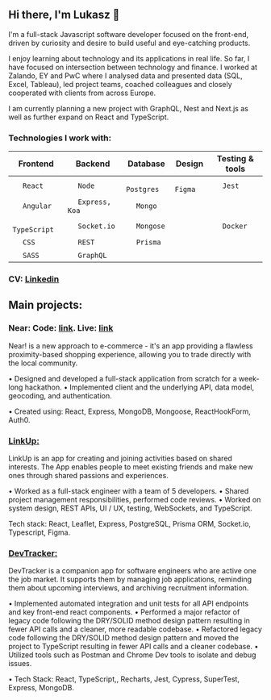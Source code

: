 ## Hi there, I'm Lukasz 👋

I'm a full-stack Javascript software developer focused on the front-end, driven by curiosity and desire to build useful and eye-catching products.

I enjoy learning about technology and its applications in real life. So far, I have focused on intersection between technology and finance. I worked at Zalando, EY and PwC where I analysed data and presented data (SQL, Excel, Tableau), led project teams, coached colleagues and closely cooperated with clients from across Europe.

I am currently planning a new project with GraphQL, Nest and Next.js as well as further expand on React and TypeScript.

### Technologies I work with:
| Frontend                                                                                                                                                          | Backend                                                                                                                                     | Database                                                                                                                                                      | Design                                                                                                                                                                                             | Testing & tools                                                                               |
| ----------------------------------------------------------------------------------------------------------------------------------------------------------------- | ------------------------------------------------------------------------------------------------------------------------------------------- | ------------------------------------------------------------------------------------------------------------------------------------------------------------- | -------------------------------------------------------------------------------------------------------------------------------------------------------------------------------------------------- | --------------------------------------------------------------------------------------------- |
| <img width="16px" src="https://upload.wikimedia.org/wikipedia/commons/thumb/a/a7/React-icon.svg/1200px-React-icon.svg.png" /> `React`                             | <img width="16px" src="https://upload.wikimedia.org/wikipedia/commons/thumb/d/d9/Node.js_logo.svg/1200px-Node.js_logo.svg.png" /> `Node`    | <img width="16px" src="https://upload.wikimedia.org/wikipedia/commons/2/29/Postgresql_elephant.svg" /> `Postgres`                                             | <img width="16px" src="https://is5-ssl.mzstatic.com/image/thumb/Purple116/v4/f3/4e/4d/f34e4de3-801c-b2c2-8daf-7ee4ed93c13c/AppIcon-0-1x_U007emarketing-0-7-0-85-220.png/1200x630wa.png" /> `Figma` | <img width="16px" src="https://nx.dev/documentation/shared/jest-logo.png" /> `Jest`           |
| <img width="16px" src="https://upload.wikimedia.org/wikipedia/commons/thumb/c/cf/Angular_full_color_logo.svg/1200px-Angular_full_color_logo.svg.png" /> `Angular` | <img width="16px" src="https://aralroca.com/images/blog-images/42.png" /> `Express, Koa`                                                    | <img width="16px" src="https://w7.pngwing.com/pngs/63/19/png-transparent-mongodb-database-nosql-postgresql-mongo-text-logo-business-thumbnail.png" /> `Mongo` |                                                                                                                                                                                                    |                                                                                               |
| <img width="16px" src="https://cdn.jsdelivr.net/gh/devicons/devicon/icons/typescript/typescript-original.svg" /> `TypeScript`                                     | <img width="16px" src="https://upload.wikimedia.org/wikipedia/commons/9/96/Socket-io.svg" /> `Socket.io`                                    | <img width="16px" src="https://tsed.io/mongoose.png" /> `Mongose`                                                                                             |                                                                                                                                                                                                    | <img width="16px" src="https://openwrt.org/_media/media/homepage-docker-logo.png" /> `Docker` |
| <img width="16px" src="https://upload.wikimedia.org/wikipedia/commons/thumb/d/d5/CSS3_logo_and_wordmark.svg/1200px-CSS3_logo_and_wordmark.svg.png" /> `CSS`       | <img width="16px" src="https://encrypted-tbn0.gstatic.com/images?q=tbn:ANd9GcQVrGhpCu6brPEhizJYY8O27KRO-1yMvq_F_g&usqp=CAU" /> `REST`       | <img width="16px" src="https://seeklogo.com/images/P/prisma-logo-3805665B69-seeklogo.com.png" /> `Prisma`                                                     |                                                                                                                                                                                                    |                                                                                               |
| <img width="16px" src="https://upload.wikimedia.org/wikipedia/commons/thumb/9/96/Sass_Logo_Color.svg/1200px-Sass_Logo_Color.svg.png" /> `SASS`                    | <img width="16px" src="https://upload.wikimedia.org/wikipedia/commons/thumb/1/17/GraphQL_Logo.svg/1200px-GraphQL_Logo.svg.png" /> `GraphQL` |                                                                                                                                                               |                                                                                                                                                                                                    |                                                                                               |

### CV: [Linkedin](https://www.linkedin.com/in/lukasztt/)

## Main projects: 
### Near: Code: [link](https://github.com/lthemis/Near). Live: [link](https://nearshoppingapp.netlify.app/) 
Near! is a new approach to e-commerce - it's an app providing a flawless proximity-based shopping experience, allowing you to trade directly with the local community.

• Designed and developed a full-stack application from scratch for a week-long hackathon.
• Implemented client and the underlying API, data model, geocoding, and authentication.

• Created using: React, Express, MongoDB, Mongoose, ReactHookForm, Auth0.
### [LinkUp:](https://github.com/rbrtrfl/linkup)
LinkUp is an app for creating and joining activities based on shared interests. The App enables people to meet existing friends and make new ones through shared passions and experiences. 

• Worked as a full-stack engineer with a team of 5 developers.
• Shared project management responsibilities, performed code reviews.
• Worked on system design, REST APIs, UI / UX, testing, WebSockets, and TypeScript.

Tech stack: React, Leaflet, Express, PostgreSQL, Prisma ORM, Socket.io, Typescript, Figma.
### [DevTracker:](https://github.com/lthemis/DevTracker)
DevTracker is a companion app for software engineers who are active one the job market. It supports them by managing job applications, reminding them about upcoming interviews, and archiving recruitment information. 

• Implemented automated integration and unit tests for all API endpoints and key front-end react components. 
• Performed a major refactor of legacy code following the DRY/SOLID method design pattern resulting in fewer API calls and a cleaner, more readable codebase.
• Refactored legacy code following the DRY/SOLID method design pattern and moved the project to TypeScript resulting in fewer API calls and a cleaner codebase.
• Utilized tools such as Postman and Chrome Dev tools to isolate and debug issues.

• Tech Stack: React, TypeScript,, Recharts, Jest, Cypress, SuperTest, Express, MongoDB.
